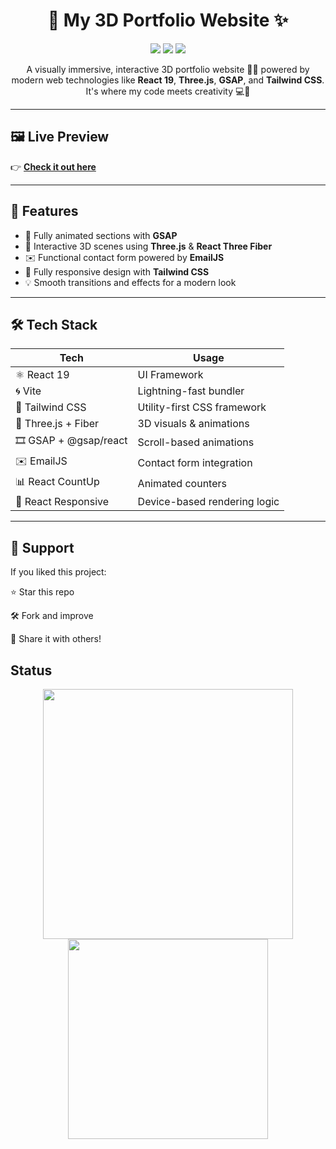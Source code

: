 <h1 align="center">🚀 My 3D Portfolio Website ✨</h1>

<p align="center">
  <img src="https://img.shields.io/badge/Status-Live-brightgreen?style=for-the-badge"/>
  <img src="https://img.shields.io/badge/Built%20With-React%2019-blue?style=for-the-badge"/>
  <img src="https://img.shields.io/badge/Powered%20by-Vite-646CFF?style=for-the-badge&logo=vite&logoColor=white"/>
</p>

<p align="center">
  A visually immersive, interactive 3D portfolio website 🎨🧠 powered by modern web technologies like <strong>React 19</strong>, <strong>Three.js</strong>, <strong>GSAP</strong>, and <strong>Tailwind CSS</strong>.  
  It's where my code meets creativity 💻💫
</p>

---

## 🖼️ Live Preview

👉 **[Check it out here](https://your-portfolio-link.com)**

---

## 🎯 Features

- 🧩 Fully animated sections with **GSAP**
- 🌌 Interactive 3D scenes using **Three.js** & **React Three Fiber**
- ✉️ Functional contact form powered by **EmailJS**
- 📱 Fully responsive design with **Tailwind CSS**
- 💡 Smooth transitions and effects for a modern look

---

## 🛠️ Tech Stack

| Tech                     | Usage                                |
|--------------------------|--------------------------------------|
| ⚛️ React 19              | UI Framework                         |
| 🌀 Vite                   | Lightning-fast bundler               |
| 🧪 Tailwind CSS           | Utility-first CSS framework          |
| 🌌 Three.js + Fiber       | 3D visuals & animations              |
| 🎞 GSAP + @gsap/react     | Scroll-based animations              |
| ✉️ EmailJS                | Contact form integration             |
| 📊 React CountUp          | Animated counters                    |
| 📱 React Responsive       | Device-based rendering logic         |

---

## 🌟 Support

If you liked this project:

⭐ Star this repo

🛠️ Fork and improve

📣 Share it with others!

## Status

<p align="center"> <img src="https://github-readme-stats.vercel.app/api?username=DeveloperMK07&show_icons=true&theme=tokyonight" width="400"/> <img src="https://github-readme-stats.vercel.app/api/top-langs/?username=DeveloperMK07&layout=compact&theme=tokyonight" width="320"/> </p>
